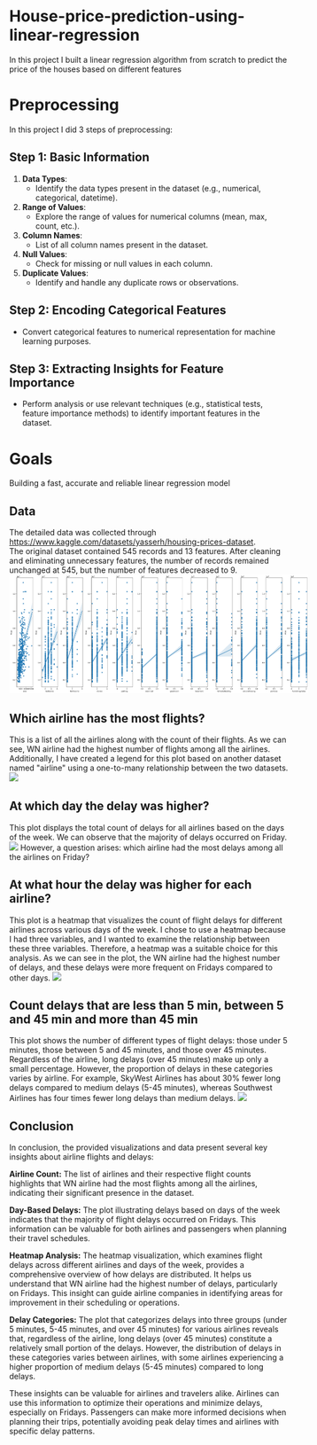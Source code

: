 # House-price-prediction-using-linear-regression
In this project I built a linear regression algorithm from scratch to predict the price of the houses based on different features

# Preprocessing
In this project I did 3 steps of preprocessing:
## Step 1: Basic Information
1. **Data Types**:
   - Identify the data types present in the dataset (e.g., numerical, categorical, datetime).
2. **Range of Values**:
   - Explore the range of values for numerical columns (mean, max, count, etc.).
3. **Column Names**:
   - List of all column names present in the dataset.
4. **Null Values**:
   - Check for missing or null values in each column.
5. **Duplicate Values**:
   - Identify and handle any duplicate rows or observations.

## Step 2: Encoding Categorical Features
- Convert categorical features to numerical representation for machine learning purposes.

## Step 3: Extracting Insights for Feature Importance
- Perform analysis or use relevant techniques (e.g., statistical tests, feature importance methods) to identify important features in the dataset.


# Goals
Building a fast, accurate and reliable linear regression model 

## Data
The detailed data was collected through https://www.kaggle.com/datasets/yasserh/housing-prices-dataset.
<br> The original dataset contained 545 records and 13 features. After cleaning and eliminating unnecessary features, the number of records remained unchanged at 545, but the number of features decreased to 9.
<img src="./Assets/relation.png" style="max-width: 540px"/>
## Which airline has the most flights?
This is a list of all the airlines along with the count of their flights. As we can see, WN airline had the highest number of flights among all the airlines. Additionally, I have created a legend for this plot based on another dataset named "airline" using a one-to-many relationship between the two datasets.
<img src="./output/output.png" style="max-width: 540px"/>


## At which day the delay was higher?
This plot displays the total count of delays for all airlines based on the days of the week. We can observe that the majority of delays occurred on Friday. 
<img src="./output/output44.png" style="max-width: 540px"/>
However, a question arises: which airline had the most delays among all the airlines on Friday?
## At what hour the delay was higher for each airline?
This plot is a heatmap that visualizes the count of flight delays for different airlines across various days of the week. I chose to use a heatmap because I had three variables, and I wanted to examine the relationship between these three variables. Therefore, a heatmap was a suitable choice for this analysis. As we can see in the plot, the WN airline had the highest number of delays, and these delays were more frequent on Fridays compared to other days.
<img src="./output/output3.png" style="max-width: 540px"/>

## Count delays that are less than 5 min, between 5 and 45 min and more than 45 min
This plot shows the number of different types of flight delays: those under 5 minutes, those between 5 and 45 minutes, and those over 45 minutes. Regardless of the airline, long delays (over 45 minutes) make up only a small percentage. However, the proportion of delays in these categories varies by airline. For example, SkyWest Airlines has about 30% fewer long delays compared to medium delays (5-45 minutes), whereas Southwest Airlines has four times fewer long delays than medium delays.
<img src="./output/output2.png" style="max-width: 540px"/>


## Conclusion
In conclusion, the provided visualizations and data present several key insights about airline flights and delays:

**Airline Count:** The list of airlines and their respective flight counts highlights that WN airline had the most flights among all the airlines, indicating their significant presence in the dataset.

**Day-Based Delays:** The plot illustrating delays based on days of the week indicates that the majority of flight delays occurred on Fridays. This information can be valuable for both airlines and passengers when planning their travel schedules.

**Heatmap Analysis:** The heatmap visualization, which examines flight delays across different airlines and days of the week, provides a comprehensive overview of how delays are distributed. It helps us understand that WN airline had the highest number of delays, particularly on Fridays. This insight can guide airline companies in identifying areas for improvement in their scheduling or operations.

**Delay Categories:** The plot that categorizes delays into three groups (under 5 minutes, 5-45 minutes, and over 45 minutes) for various airlines reveals that, regardless of the airline, long delays (over 45 minutes) constitute a relatively small portion of the delays. However, the distribution of delays in these categories varies between airlines, with some airlines experiencing a higher proportion of medium delays (5-45 minutes) compared to long delays.

These insights can be valuable for airlines and travelers alike. Airlines can use this information to optimize their operations and minimize delays, especially on Fridays. Passengers can make more informed decisions when planning their trips, potentially avoiding peak delay times and airlines with specific delay patterns.

